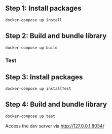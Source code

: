 ## Step 1: Install packages
```sh
docker-compose up install
```
## Step 2: Build and bundle library
```sh
docker-compose up build
```

### Test
## Step 3: Install packages
```sh
docker-compose up installTest
```

## Step 4: Build and bundle library
```sh
docker-compose up test
```

Access the dev server via http://127.0.0.1:8034/